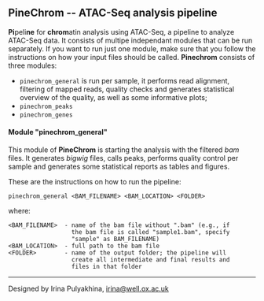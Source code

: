 PineChrom -- ATAC-Seq analysis pipeline
--------------------------------------

**Pi**peli**ne** for **chrom**atin analysis using ATAC-Seq, a pipeline to
analyze ATAC-Seq data. It consists of multipe independant modules that can be
run separately. If you want to run just one module, make sure that you follow
the instructions on how your input files should be called. **Pinechrom**
consists of three modules:

- `pinechrom_general` is run per sample, it performs read alignment, filtering
    of mapped reads, quality checks and generates statistical overview of the
    quality, as well as some informative plots;
- `pinechrom_peaks`
- `pinechrom_genes`


#### Module "pinechrom_general"

This module of **PineChrom** is starting the analysis with
the filtered *bam* files. It generates *bigwig* files, calls
peaks, performs quality control per sample and generates some
statistical reports as tables and figures.

These are the instructions on how to run the pipeline:

```
pinechrom_general <BAM_FILENAME> <BAM_LOCATION> <FOLDER>
```

where:
```
<BAM_FILENAME>  - name of the bam file without ".bam" (e.g., if
                  the bam file is called "sample1.bam", specify
                  "sample" as BAM_FILENAME)
<BAM_LOCATION>  - full path to the bam file
<FOLDER>        - name of the output folder; the pipeline will
                  create all intermediate and final results and
                  files in that folder
```


----------------------------------
Designed by Irina Pulyakhina, irina@well.ox.ac.uk

